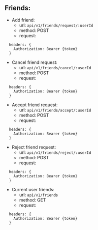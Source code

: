 ## Friends: 
  - Add friend:
    +  url: ```api/v1/friends/request/:userId```
    +  method: POST
    +  request:
```
  headers: {
    Authorization: Bearer {token}
  }
```

  - Cancel friend request:
    +  url: ```api/v1/friends/cancel/:userId```
    +  method: POST
    +  request:
```
  headers: {
    Authorization: Bearer {token}
  }
```

  - Accept friend request:
    +  url: ```api/v1/friends/accept/:userId```
    +  method: POST
    +  request:
```
  headers: {
    Authorization: Bearer {token}
  }
```

  - Reject friend request:
    +  url: ```api/v1/friends/reject/:userId```
    +  method: POST
    +  request:
```
  headers: {
    Authorization: Bearer {token}
  }
```

  - Current user friends:
    +  url: ```api/v1/friends```
    +  method: GET
    +  request:
```
  headers: {
    Authorization: Bearer {token}
  }
```
